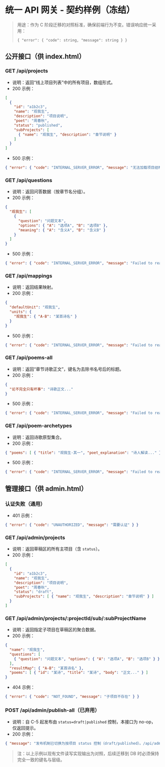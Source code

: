 # 统一 API 网关 - 契约样例（冻结）

> 用途：作为 C 阶段迁移的对照标准，确保前端行为不变。错误响应统一采用：
>
> `{ "error": { "code": string, "message": string } }`

## 公开接口（供 index.html）

### GET /api/projects
- 说明：返回“线上项目列表”中的所有项目，数组形式。
- 200 示例：
```json
[
  {
    "id": "a1b2c3",
    "name": "观我生",
    "description": "项目说明",
    "poet": "周春秋",
    "status": "published",
    "subProjects": [
      { "name": "观我生", "description": "章节说明" }
    ]
  }
]
```
- 500 示例：
```json
{ "error": { "code": "INTERNAL_SERVER_ERROR", "message": "无法加载项目结构" } }
```

### GET /api/questions
- 说明：返回问答数据（按章节名分组）。
- 200 示例：
```json
{
  "观我生": [
    {
      "question": "问题文本",
      "options": { "A": "选项A", "B": "选项B" },
      "meaning": { "A": "含义A", "B": "含义B" }
    }
  ]
}
```
- 500 示例：
```json
{ "error": { "code": "INTERNAL_SERVER_ERROR", "message": "Failed to read questions" } }
```

### GET /api/mappings
- 说明：返回结果映射。
- 200 示例：
```json
{
  "defaultUnit": "观我生",
  "units": {
    "观我生": { "A-B": "某首诗名" }
  }
}
```
- 500 示例：
```json
{ "error": { "code": "INTERNAL_SERVER_ERROR", "message": "Failed to read mappings" } }
```

### GET /api/poems-all
- 说明：返回“章节诗歌正文”，键名为去除书名号后的标题。
- 200 示例：
```json
{
  "论不完全只有坏事": "诗歌正文..."
}
```
- 500 示例：
```json
{ "error": { "code": "INTERNAL_SERVER_ERROR", "message": "Failed to read poems" } }
```

### GET /api/poem-archetypes
- 说明：返回诗歌原型集合。
- 200 示例：
```json
{ "poems": [ { "title": "观我生·其一", "poet_explanation": "诗人解读..." } ] }
```
- 500 示例：
```json
{ "error": { "code": "INTERNAL_SERVER_ERROR", "message": "Failed to read poem archetypes" } }
```

## 管理接口（供 admin.html）

### 认证失败（通用）
- 401 示例：
```json
{ "error": { "code": "UNAUTHORIZED", "message": "需要认证" } }
```

### GET /api/admin/projects
- 说明：返回草稿区的所有主项目（含 `status`）。
- 200 示例：
```json
[
  {
    "id": "a1b2c3",
    "name": "观我生",
    "description": "项目说明",
    "poet": "周春秋",
    "status": "draft",
    "subProjects": [ { "name": "观我生", "description": "章节说明" } ]
  }
]
```

### GET /api/admin/projects/:projectId/sub/:subProjectName
- 说明：返回指定子项目在草稿区的聚合数据。
- 200 示例：
```json
{
  "name": "观我生",
  "questions": [
    { "question": "问题文本", "options": { "A": "选项A", "B": "选项B" } }
  ],
  "resultMap": { "A-B": "某首诗名" },
  "poems": [ { "id": "某诗", "title": "某诗", "body": "正文..." } ]
}
```
- 404 示例：
```json
{ "error": { "code": "NOT_FOUND", "message": "子项目不存在" } }
```

### POST /api/admin/publish-all（已弃用）
- 说明：自 C-5 起发布由 `status=draft|published` 控制，本接口为 no-op，仅返回提示。
- 200 示例：
```json
{ "message": "发布机制已切换为按项目 status 控制（draft/published）。/api/admin/publish-all 已弃用且不再写入文件。", "next": "请通过 /api/admin/projects/:projectId/status 切换状态，前台 /api/projects 自动反映 published 项目" }
```

> 注：以上示例以现有文件读写实现输出为对照，后续迁移到 DB 时必须保持完全一致的键名与层级。


